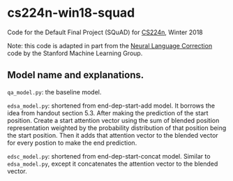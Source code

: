 # cs224n-win18-squad
Code for the Default Final Project (SQuAD) for [CS224n](http://web.stanford.edu/class/cs224n/), Winter 2018

Note: this code is adapted in part from the [Neural Language Correction](https://github.com/stanfordmlgroup/nlc/) code by the Stanford Machine Learning Group.

## Model name and explanations.

`qa_model.py`: the baseline model.

`edsa_model.py`: shortened from end-dep-start-add model. It borrows the idea from handout section 5.3. After making the prediction of the start position. Create a start attention vector using the sum of blended position representation weighted by the probability distribution of that position being the start position. Then it adds that attention vector to the blended vector for every postion to make the end prediction.

`edsc_model.py`: shortened from end-dep-start-concat model. Similar to `edsa_model.py`, except it concatenates the attention vector to the blended vector.
